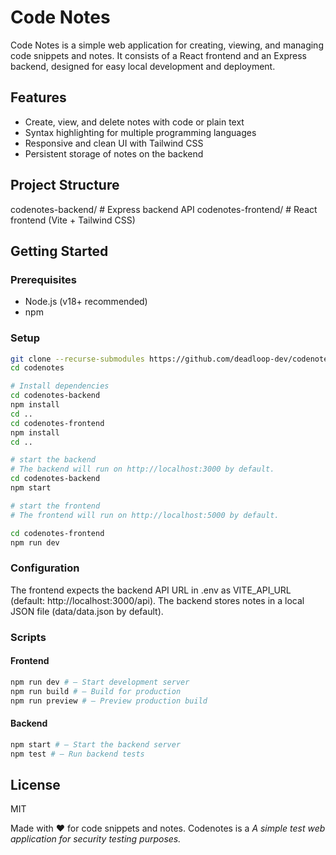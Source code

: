 # Code Notes

Code Notes is a simple web application for creating, viewing, and managing code snippets and notes. It consists of a React frontend and an Express backend, designed for easy local development and deployment.

## Features

- Create, view, and delete notes with code or plain text
- Syntax highlighting for multiple programming languages
- Responsive and clean UI with Tailwind CSS
- Persistent storage of notes on the backend

## Project Structure
codenotes-backend/ # Express backend API
codenotes-frontend/ # React frontend (Vite + Tailwind CSS)


## Getting Started

### Prerequisites

- Node.js (v18+ recommended)
- npm

### Setup

```sh
git clone --recurse-submodules https://github.com/deadloop-dev/codenotes.git
cd codenotes

# Install dependencies
cd codenotes-backend
npm install
cd ..
cd codenotes-frontend
npm install
cd ..

# start the backend
# The backend will run on http://localhost:3000 by default.
cd codenotes-backend
npm start

# start the frontend
# The frontend will run on http://localhost:5000 by default.

cd codenotes-frontend
npm run dev
```

### Configuration
The frontend expects the backend API URL in .env as VITE_API_URL (default: http://localhost:3000/api).
The backend stores notes in a local JSON file (data/data.json by default).

### Scripts
#### Frontend
```sh
npm run dev # — Start development server
npm run build # — Build for production
npm run preview # — Preview production build
```
#### Backend
```sh
npm start # — Start the backend server
npm test # — Run backend tests
```
## License
MIT

Made with ❤️ for code snippets and notes.
Codenotes is a _A simple test web application for security testing purposes._
